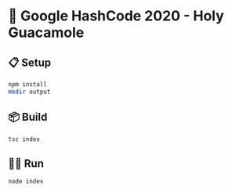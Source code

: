 # :avocado: Google HashCode 2020 - Holy Guacamole

## :clipboard: Setup

```bash
npm install
mkdir output
```

## :package: Build

```bash
tsc index
```

## :running_man: Run

```bash
node index
```
